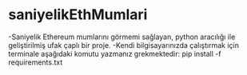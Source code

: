 # saniyelikEthMumlari
 -Saniyelik Ethereum mumlarını görmemi sağlayan, python aracılığı ile geliştirilmiş ufak çaplı bir proje.
 -Kendi bilgisayarınızda çalıştırmak için terminale aşağıdaki komutu yazmanız grekmektedir:
    pip install -f requirements.txt
